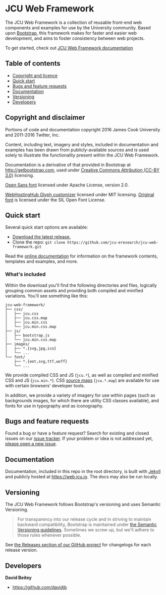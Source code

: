 # JCU Web Framework

The JCU Web Framework is a collection of reusable front-end web components and
examples for use by the University community. Based upon
[Bootstrap](http://getbootstrap.com), this framework makes for faster and easier
web development, and aims to foster consistency between web projects.

To get started, check out
[JCU Web Framework
documentation](https://git.jcu.edu.au/stash/pages/WEBSTYLE/jcu-web-framework/gh-pages/browse/)

## Table of contents

- [Copyright and licence](#copyright-and-licence)
- [Quick start](#quick-start)
- [Bugs and feature requests](#bugs-and-feature-requests)
- [Documentation](#documentation)
- [Versioning](#versioning)
- [Developers](#developers)

## Copyright and disclaimer

Portions of code and documentation copyright 2016 James Cook University and
2011-2016 Twitter, Inc.

Content, including text, imagery and styles, included in documentation and
examples has been drawn from publicly-available sources and is used solely to
illustrate the functionality present within the JCU Web Framework.

Documentation is a derivative of that provided in Bootstrap at
<http://getbootstrap.com>, used under [Creative Commons
Attribution (CC-BY 3.0)](https://creativecommons.org/licenses/by/3.0/) licensing.

[Open Sans font](https://www.google.com/fonts/specimen/Open+Sans) licensed under
Apache License, version 2.0.

[WebHostingHub Glyph
customizer](https://github.com/gustavohenke/webhostinghub-glyphs) licensed under
MIT licensing. [Original font](http://www.webhostinghub.com/glyphs/#howToUse) is
licensed under the SIL Open Font License.


## Quick start

Several quick start options are available:

- [Download the latest release.](https://github.com/jcu-eresearch/jcu-web-framework/archive/v4.0.0-alpha.2.zip)
- Clone the repo: `git clone https://github.com/jcu-eresearch/jcu-web-framework.git`

Read the [online documentation](https://web.jcu.io) for information on the
framework contents, templates and examples, and more.

### What's included

Within the download you'll find the following directories and files, logically
grouping common assets and providing both compiled and minified variations.
You'll see something like this:

```
jcu-web-framework/
├── css/
│   ├── jcu.css
│   ├── jcu.css.map
│   ├── jcu.min.css
│   └── jcu.min.css.map
├── js/
│   ├── bootstrap.js
│   └── jcu.min.css.map
├── images/
│   ├── *.{svg,jpg,ico}
│   └── ...
└── font/
    ├── *.{eot,svg,ttf,woff}
    └── ...
```

We provide compiled CSS and JS (`jcu.*`), as well as compiled and minified
CSS and JS (`jcu.min.*`). CSS [source
maps](https://developer.chrome.com/devtools/docs/css-preprocessors)
(`jcu.*.map`) are available for use with certain browsers' developer
tools.

In addition, we provide a variety of imagery for use within pages (such as
backgrounds images, for which there are utility CSS classes available), and
fonts for use in typography and as iconography.

## Bugs and feature requests

Found a bug or have a feature request? Search for existing and closed issues on
our [issue tracker](https://github.com/jcu-eresearch/jcu-web-framework/issues).
If your problem or idea is not addressed yet, [please open a new
issue](https://github.com/jcu-eresearch/jcu-web-framework/issues/new).


## Documentation

Documentation, included in this repo in the root directory, is built with
[Jekyll](http://jekyllrb.com) and publicly hosted at <https://web.jcu.io>. The
docs may also be run locally.


## Versioning

The JCU Web Framework follows Bootstrap's versioning and uses Semantic
Versioning.

> For transparency into our release cycle and in striving to maintain backward
compatibility, Bootstrap is maintained under [the Semantic Versioning
guidelines](http://semver.org/). Sometimes we screw up, but we'll adhere to
those rules whenever possible.

See [the Releases section of our GitHub
project](https://github.com/jcu-eresearch/jcu-web-framework/releases) for changelogs for each
release version.

## Developers

**David Beitey**

- <https://github.com/davidjb>

